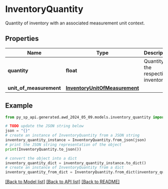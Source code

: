 # InventoryQuantity

Quantity of inventory with an associated measurement unit context.

## Properties

Name | Type | Description | Notes
------------ | ------------- | ------------- | -------------
**quantity** | **float** | Quantity of the respective inventory. | 
**unit_of_measurement** | [**InventoryUnitOfMeasurement**](InventoryUnitOfMeasurement.md) |  | 

## Example

```python
from py_sp_api.generated.awd_2024_05_09.models.inventory_quantity import InventoryQuantity

# TODO update the JSON string below
json = "{}"
# create an instance of InventoryQuantity from a JSON string
inventory_quantity_instance = InventoryQuantity.from_json(json)
# print the JSON string representation of the object
print(InventoryQuantity.to_json())

# convert the object into a dict
inventory_quantity_dict = inventory_quantity_instance.to_dict()
# create an instance of InventoryQuantity from a dict
inventory_quantity_from_dict = InventoryQuantity.from_dict(inventory_quantity_dict)
```
[[Back to Model list]](../README.md#documentation-for-models) [[Back to API list]](../README.md#documentation-for-api-endpoints) [[Back to README]](../README.md)


